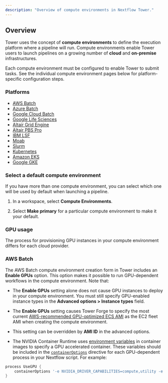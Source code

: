 ```yaml
---
description: "Overview of compute environments in Nextflow Tower."
---
```


## Overview

Tower uses the concept of **compute environments** to define the execution platform where a pipeline will run. Compute environments enable Tower users to launch pipelines on a growing number of **cloud** and **on-premise** infrastructures.

Each compute environment must be configured to enable Tower to submit tasks. See the individual compute environment pages below for platform-specific configuration steps.

### Platforms

- [AWS Batch](./aws-batch.md)
- [Azure Batch](./azure-batch.md)
- [Google Cloud Batch](./google-cloud-batch.md)
- [Google Life Sciences](./google-cloud-lifesciences.md)
- [Altair Grid Engine](./altair-grid-engine.md)
- [Altair PBS Pro](./altair-pbs-pro.md)
- [IBM LSF](./lsf.md)
- [Moab](./moab.md)
- [Slurm](./slurm.md)
- [Kubernetes](./k8s.md)
- [Amazon EKS](./eks.md)
- [Google GKE](./gke.md)

### Select a default compute environment

If you have more than one compute environment, you can select which one will be used by default when launching a pipeline.

1. In a workspace, select **Compute Environments**.

2. Select **Make primary** for a particular compute environment to make it your default.

### GPU usage

The process for provisioning GPU instances in your compute environment differs for each cloud provider.

### AWS Batch

The AWS Batch compute environment creation form in Tower includes an **Enable GPUs** option. This option makes it possible to run GPU-dependent workflows in the compute environment. Note that:

- The **Enable GPUs** setting alone does not cause GPU instances to deploy in your compute environment. You must still specify GPU-enabled instance types in the **Advanced options > Instance types** field.

- The **Enable GPUs** setting causes Tower Forge to specify the most current [AWS-recommended GPU-optimized ECS AMI](https://docs.aws.amazon.com/AmazonECS/latest/developerguide/ecs-optimized_AMI.html) as the EC2 fleet AMI when creating the compute environment.

- This setting can be overridden by **AMI ID** in the advanced options.

- The NVIDIA Container Runtime uses [environment variables](https://github.com/NVIDIA/nvidia-container-runtime#environment-variables-oci-spec) in container images to specify a GPU accelerated container. These variables should be included in the [`containerOptions`](https://www.nextflow.io/docs/latest/process.html#process-containeroptions) directive for each GPU-dependent process in your Nextflow script. For example:

```groovy
process UseGPU {
    containerOptions '-e NVIDIA_DRIVER_CAPABILITIES=compute,utility -e NVIDIA_VISIBLE_DEVICES=all'
}
```
